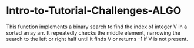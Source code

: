 
# Intro-to-Tutorial-Challenges-ALGO
This function implements a binary search to find the index of integer V in a sorted array arr. It repeatedly checks the middle element, narrowing the search to the left or right half until it finds V or returns -1 if V is not present.
